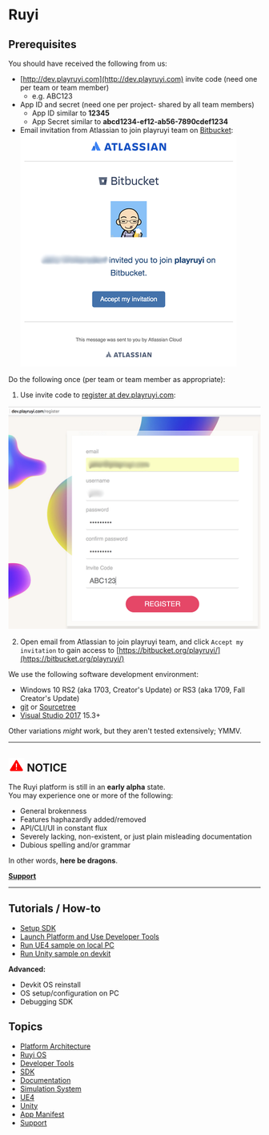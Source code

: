 # Ruyi

## Prerequisites

You should have received the following from us:

* [http://dev.playruyi.com](http://dev.playruyi.com) invite code (need one per team or team member)
	* e.g. ABC123
* App ID and secret (need one per project- shared by all team members)
	* App ID similar to __12345__
	* App Secret similar to __abcd1234-ef12-ab56-7890cdef1234__
* Email invitation from Atlassian to join playruyi team on [Bitbucket](https://bitbucket.org/):  
![](/docs/img/bitbucket_invite.png)

Do the following once (per team or team member as appropriate):

1. Use invite code to [register at dev.playruyi.com](http://dev.playruyi.com/register):

![](/docs/img/devportal_register.png)

2. Open email from Atlassian to join playruyi team, and click `Accept my invitation` to gain access to [https://bitbucket.org/playruyi/](https://bitbucket.org/playruyi/)

We use the following software development environment:
- Windows 10 RS2 (aka 1703, Creator's Update) or RS3 (aka 1709, Fall Creator's Update)
- [git](https://git-scm.com/) or [Sourcetree](https://www.sourcetreeapp.com/)
- [Visual Studio 2017](https://www.visualstudio.com/vs/community/) 15.3+

Other variations _might_ work, but they aren't tested extensively; YMMV.

---
## ![](/docs/img/warning.png) NOTICE
The Ruyi platform is still in an __early alpha__ state.  
You may experience one or more of the following:

* General brokenness
* Features haphazardly added/removed
* API/CLI/UI in constant flux
* Severely lacking, non-existent, or just plain misleading documentation
* Dubious spelling and/or grammar

In other words, __here be dragons__.

__[Support](topics/support.md)__

---	

## Tutorials / How-to

* [Setup SDK](tutorials/setup.md)
* [Launch Platform and Use Developer Tools](tutorials/layer0_devtools.md)
* [Run UE4 sample on local PC](tutorials/run_ue4_sample_pc.md)
* [Run Unity sample on devkit](tutorials/run_unity_sample_console.md)

__Advanced:__

* Devkit OS reinstall
* OS setup/configuration on PC
* Debugging SDK

## Topics

* [Platform Architecture](topics/layer0.md)
* [Ruyi OS](topics/os.md)
* [Developer Tools](topics/devtool.md)
* [SDK](topics/sdk.md)
* [Documentation](topics/docs.md)
* [Simulation System](topics/simulation_system.md)
* [UE4](topics/ue4.md)
* [Unity](topics/unity.md)
* [App Manifest](topics/app_metadata.md)
* [Support](topics/support.md)
